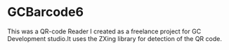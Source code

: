 GCBarcode6
==========

This was a QR-code Reader I created as a freelance project for GC Development studio.It uses the ZXing library for detection of the QR code.
